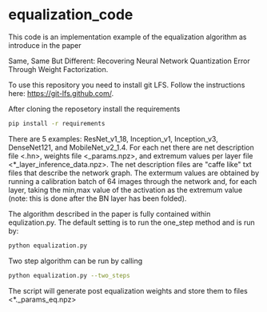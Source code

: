 # equalization_code

This code is an implementation example of the equalization algorithm as introduce in the paper 

Same, Same But Different: Recovering Neural Network Quantization Error
Through Weight Factorization.

To use this repository you need to install git LFS. Follow the instructions here: https://git-lfs.github.com/.

After cloning the reposetory install the requirements
 
```bash
pip install -r requirements
```

There are 5 examples: ResNet_v1_18, Inception_v1, Inception_v3, DenseNet121, and MobileNet_v2_1.4. For each net there are net description file <.hn>, weights file <_params.npz>, and extremum values per layer file <*_layer_inference_data.npz>. The net description files are "caffe like" txt files that describe the network graph. The extermum values are obtained by running a calibration batch of 64 images through the network and, for each layer, taking the min,max value of the activation as the extremum value (note: this is done after the BN layer has been folded). 

The algorithm described in the paper is fully contained within equlization.py. The default setting is to run the one_step method and is run by:

```bash
python equalization.py
```
Two step algorithm can be run by calling 
```bash
python equalization.py --two_steps
```

The script will generate post equalization weights and store them to files <*._params_eq.npz>





